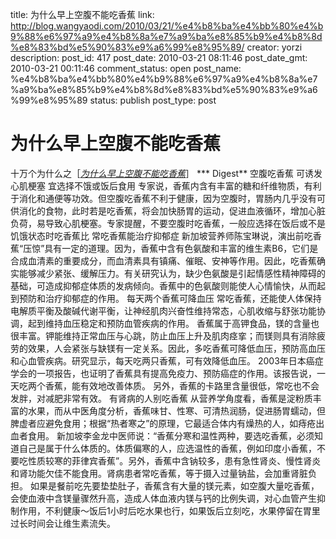 title: 为什么早上空腹不能吃香蕉
link: http://blog.wangyaodi.com/2010/03/21/%e4%b8%ba%e4%bb%80%e4%b9%88%e6%97%a9%e4%b8%8a%e7%a9%ba%e8%85%b9%e4%b8%8d%e8%83%bd%e5%90%83%e9%a6%99%e8%95%89/
creator: yorzi
description: 
post_id: 417
post_date: 2010-03-21 08:11:46
post_date_gmt: 2010-03-21 00:11:46
comment_status: open
post_name: %e4%b8%ba%e4%bb%80%e4%b9%88%e6%97%a9%e4%b8%8a%e7%a9%ba%e8%85%b9%e4%b8%8d%e8%83%bd%e5%90%83%e9%a6%99%e8%95%89
status: publish
post_type: post

# 为什么早上空腹不能吃香蕉

十万个为什么之［[_为什么早上空腹不能吃香蕉_](http://www.google.cn/search?hl=zh-CN&source=hp&q=%E4%B8%BA%E4%BB%80%E4%B9%88%E6%97%A9%E4%B8%8A%E7%A9%BA%E8%85%B9%E4%B8%8D%E8%83%BD%E5%90%83%E9%A6%99%E8%95%89&aq=f&aqi=&aql=&oq=&gs_rfai=)］ *** Digest** 空腹吃香蕉 可诱发心肌梗塞 宜选择不饿或饭后食用 专家说，香蕉内含有丰富的糖和纤维物质，有利于消化和通便等功效。但空腹吃香蕉不利于健康，因为空腹时，胃肠内几乎没有可供消化的食物，此时若是吃香蕉，将会加快肠胃的运动，促进血液循环，增加心脏负荷，易导致心肌梗塞。专家提醒，不要空腹时吃香蕉，一般应选择在饭后或不是饥饿状态时吃香蕉比 常吃香蕉能治疗抑郁症 新加坡营养师陈宝琳说，演出前吃香蕉“压惊”具有一定的道理。因为，香蕉中含有色氨酸和丰富的维生素B6，它们是合成血清素的重要成分，而血清素具有镇痛、催眠、安神等作用。因此，吃香蕉确实能够减少紧张、缓解压力。有关研究认为，缺少色氨酸是引起情感性精神障碍的基础，可造成抑郁症体质的发病倾向。香蕉中的色氨酸则能使人心情愉快，从而起到预防和治疗抑郁症的作用。 每天两个香蕉可降血压 常吃香蕉，还能使人体保持电解质平衡及酸碱代谢平衡，让神经肌肉兴奋性维持常态，心肌收缩与舒张功能协调，起到维持血压稳定和预防血管疾病的作用。 香蕉属于高钾食品，镁的含量也很丰富。钾能维持正常血压与心跳，防止血压上升及肌肉痉挛；而镁则具有消除疲劳的效果，人会紧张与缺镁有一定关系。因此，多吃香蕉可降低血压，预防高血压和心血管疾病。研究显示，每天吃两只香蕉，可有效降低血压。 2003年日本癌症学会的一项报告，也证明了香蕉具有提高免疫力、预防癌症的作用。该报告说，一天吃两个香蕉，能有效地改善体质。 另外，香蕉的卡路里含量很低，常吃也不会发胖，对减肥非常有效。 有肾病的人别吃香蕉 从营养学角度看，香蕉是淀粉质丰富的水果，而从中医角度分析，香蕉味甘、性寒、可清热润肠，促进肠胃蠕动，但脾虚者应避免食用；根据“热者寒之”的原理，它最适合体内有燥热的人，如痔疮出血者食用。 新加坡李金龙中医师说：“香蕉分寒和温性两种，要选吃香蕉，必须知道自己是属于什么体质的。体质偏寒的人，应选温性的香蕉，例如印度小香蕉，不要吃性质较寒的菲律宾香蕉”。另外，香蕉中含钠较多，患有急性肾炎、慢性肾炎和肾功能欠佳不能食用。肾病患者常吃香蕉，等于摄入过量钠盐，会加重肾脏负担。 如果是餐前吃先要垫垫肚子，香蕉含有大量的镁元素，如空腹大量吃香蕉，会使血液中含镁量骤然升高，造成人体血液内镁与钙的比例失调，对心血管产生抑制作用，不利健康～饭后1小时后吃水果也行，如果饭后立刻吃，水果停留在胃里过长时间会让维生素流失。